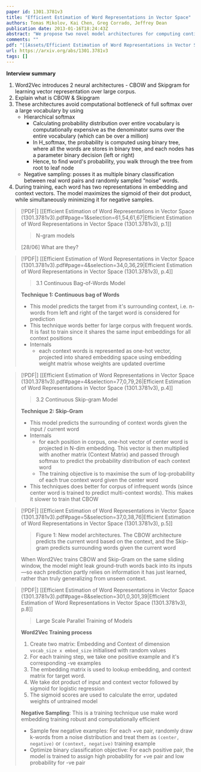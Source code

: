 ```yaml
---
paper id: 1301.3781v3
title: "Efficient Estimation of Word Representations in Vector Space"
authors: Tomas Mikolov, Kai Chen, Greg Corrado, Jeffrey Dean
publication date: 2013-01-16T18:24:43Z
abstract: "We propose two novel model architectures for computing continuous vector representations of words from very large data sets. The quality of these representations is measured in a word similarity task, and the results are compared to the previously best performing techniques based on different types of neural networks. We observe large improvements in accuracy at much lower computational cost, i.e. it takes less than a day to learn high quality word vectors from a 1.6 billion words data set. Furthermore, we show that these vectors provide state-of-the-art performance on our test set for measuring syntactic and semantic word similarities."
comments: ""
pdf: "[[Assets/Efficient Estimation of Word Representations in Vector Space (1301.3781v3).pdf]]"
url: https://arxiv.org/abs/1301.3781v3
tags: []
---
```

**Interview summary**
1. Word2Vec introduces 2 neural architectures - CBOW and Skipgram for learning vector representation over large corpus.
2. Explain what is CBOW & Skipgram
3. These architectures avoid computational bottleneck of full softmax over a large vocabulary by using
	- Hierarchical softmax
		- Calculating probability distribution over entire vocabulary is computationally expensive as the denominator sums over the entire vocabulary (which can be over a million) 
		- In H_softmax, the probability is computed using binary tree, where all the words are stores in binary tree, and each nodes has a parameter binary decision (left or right)
		- Hence, to find word's probability, you walk through the tree from root to leaf node
	- Negative sampling: posses it as multiple binary classification between real word pairs and randomly sampled “noise” words.
4. During training, each word has two representations in embedding and context vectors. The model maximizes the sigmoid of their dot product, while simultaneously minimizing it for negative samples.

> [!PDF|] [[Efficient Estimation of Word Representations in Vector Space (1301.3781v3).pdf#page=1&selection=61,54,61,67|Efficient Estimation of Word Representations in Vector Space (1301.3781v3), p.1]]
> > N-gram models
> 
> [28/06] What are they?

> [!PDF|] [[Efficient Estimation of Word Representations in Vector Space (1301.3781v3).pdf#page=4&selection=34,0,36,29|Efficient Estimation of Word Representations in Vector Space (1301.3781v3), p.4]]
> > 3.1 Continuous Bag-of-Words Model
> 
> **Technique 1: Continuous bag of Words**
> - This model predicts the target from it's surrounding context, i.e. n-words from left and right of the target word is considered for prediction
> - This technique words better for large corpus with frequent words. It is fast to train since it shares the same input embeddings for all context positions
> - Internals
> 	- each context words is represented as one-hot vector, projected into shared embedding space using embedding weight matrix whose weights are updated overtime

> [!PDF|] [[Efficient Estimation of Word Representations in Vector Space (1301.3781v3).pdf#page=4&selection=77,0,79,26|Efficient Estimation of Word Representations in Vector Space (1301.3781v3), p.4]]
> > 3.2 Continuous Skip-gram Model
> 
> **Technique 2: Skip-Gram**
> - This model predicts the surrounding of context words given the input / current word
> - Internals
> 	- for each position in corpus, one-hot vector of center word is projected in N-dim embedding. This vector is then multiplied with another matrix (Context Matrix) and passed through softmax to predict the probability distribution of each context word
> 	- The training objective is to maximise the sum of log-probability of each true context word given the center word
> - This techniques does better for corpus of infrequent words (since center word is trained to predict multi-context words). This makes it slower to train that CBOW

> [!PDF|] [[Efficient Estimation of Word Representations in Vector Space (1301.3781v3).pdf#page=5&selection=37,0,38,76|Efficient Estimation of Word Representations in Vector Space (1301.3781v3), p.5]]
> > Figure 1: New model architectures. The CBOW architecture predicts the current word based on the context, and the Skip-gram predicts surrounding words given the current word
> 
> When Word2Vec trains CBOW and Skip-Gram on the same sliding window, the model might leak ground-truth words back into its inputs—so each prediction partly relies on information it has just learned, rather than truly generalizing from unseen context.

> [!PDF|] [[Efficient Estimation of Word Representations in Vector Space (1301.3781v3).pdf#page=8&selection=301,0,301,39|Efficient Estimation of Word Representations in Vector Space (1301.3781v3), p.8]]
> > Large Scale Parallel Training of Models
> 
> **Word2Vec Training process**
> 1. Create two matrix: Embedding and Context of dimension `vocab_size x embed_size` initialised with random values
> 2. For each training step, we take one positive example and it's corresponding -ve examples
> 3. The embedding matrix is used to lookup embedding, and context matrix for target word.
> 4. We take dot product of input and context vector followed by sigmoid for logistic regression
> 5. The sigmoid scores are used to calculate the error, updated weights of untrained model
>  
> **Negative Sampling**: This is a training technique use make word embedding training robust and computationally efficient
> - Sample few negative examples: For each +ve pair, randomly draw k-words from a noise distribution and treat them as `(center, negative)` or `(context, negative)` training example
> - Optimize binary classification objective: For each positive pair, the model is trained to assign high probability for +ve pair and low probability for -ve pair

